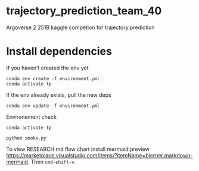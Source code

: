 # trajectory_prediction_team_40
Argoverse 2 251B kaggle competion for trajectory prediction

# Install dependencies

If you haven’t created the env yet

```
conda env create -f environment.yml
conda activate tp
```

If the env already exists, pull the new deps

```
conda env update -f environment.yml
```

Environement check
```
conda activate tp

python smoke.py
```

To view RESEARCH.md flow chart install mermaid preview https://marketplace.visualstudio.com/items/?itemName=bierner.markdown-mermaid. Then `cmd-shift-v`.


